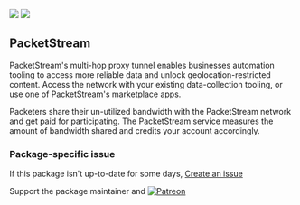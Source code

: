 [![](https://img.shields.io/chocolatey/v/PacketStream?color=green&label=PacketStream)](https://chocolatey.org/packages/PacketStream) [![](https://img.shields.io/chocolatey/dt/PacketStream)](https://chocolatey.org/packages/PacketStream)

## PacketStream
PacketStream's multi-hop proxy tunnel enables businesses automation tooling to access more reliable data and unlock geolocation-restricted content.
Access the network with your existing data-collection tooling, or use one of PacketStream's marketplace apps.

Packeters share their un-utilized bandwidth with the PacketStream network and get paid for participating.
The PacketStream service measures the amount of bandwidth shared and credits your account accordingly.

### Package-specific issue
If this package isn't up-to-date for some days, [Create an issue](https://github.com/tunisiano187/Chocolatey-packages/issues/new/choose)

Support the package maintainer and [![Patreon](https://cdn.jsdelivr.net/gh/tunisiano187/Chocolatey-packages@d15c4e19c709e7148588d4523ffc6dd3cd3c7e5e/icons/patreon.png)](https://www.patreon.com/bePatron?u=39585820)
